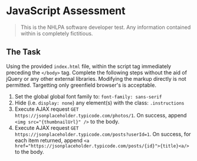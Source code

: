 # JavaScript Assessment
> This is the NHLPA software developer test. Any information contained within is completely fictitious.

## The Task

Using the provided `index.html` file, within the script tag immediately preceding the `</body>` tag. Complete the following steps without the aid of jQuery or any other external libraries. Modifying the markup directly is not permitted. Targetting only greenfield browser's is acceptable.

1. Set the global global font family to: `font-family: sans-serif`
2. Hide (i.e. `display: none`) any element(s) with the class: `.instructions`</li>
3. Execute AJAX request `GET https://jsonplaceholder.typicode.com/photos/1`. On success, append `<img src="{thumbnailUrl}" />` to the body.</li>
4. Execute AJAX request `GET https://jsonplaceholder.typicode.com/posts?userId=1`. On success, for each item returned, append `<a href="https://jsonplaceholder.typicode.com/posts/{id}">{title}<a/>` to the body.</li>

